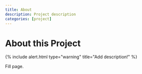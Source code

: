 ```yaml
---
title: About
description: Project description
categories: [project]
---
```


# About this Project

{% include alert.html type="warning" title="Add description!" %}

Fill page.